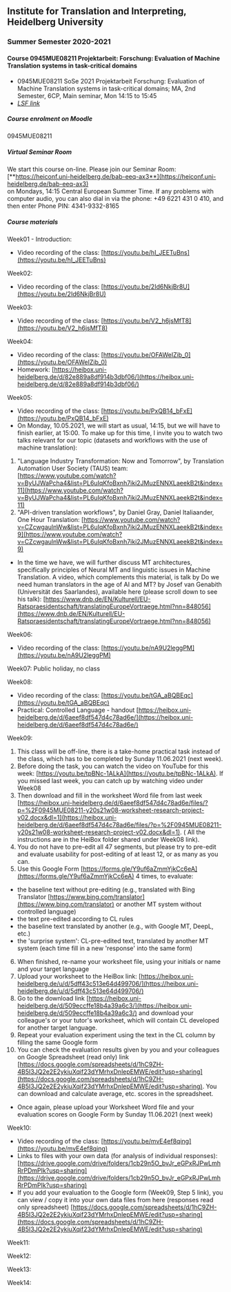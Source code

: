 ## Institute for Translation and Interpreting, Heidelberg University
### Summer Semester 2020-2021
#### Course 0945MUE08211 Projektarbeit: Forschung: Evaluation of Machine Translation systems in task-critical domains

- 0945MUE08211 SoSe 2021 Projektarbeit Forschung: Evaluation of Machine Translation systems in task-critical domains; MA, 2nd Semester, 6CP, Main seminar, Mon 14:15  to 15:45
- [*LSF link*](https://lsf.uni-heidelberg.de/qisserver/rds?state=verpublish&status=init&vmfile=no&publishid=331157&moduleCall=webInfo&publishConfFile=webInfo&publishSubDir=veranstaltung)  

##### Course enrolment on Moodle
0945MUE08211

##### Virtual Seminar Room

We start this course on-line. Please join our Seminar Room:  
[**https://heiconf.uni-heidelberg.de/bab-eeq-ax3**](https://heiconf.uni-heidelberg.de/bab-eeq-ax3)  
on Mondays, 14:15 Central European Summer Time. If any problems with computer audio, you can also dial in via the phone: +49 6221 431 0 410, and then enter Phone PIN: 4341-9332-8165

##### Course materials

Week01 - Introduction:
- Video recording of the class: [https://youtu.be/hI_JEETuBns](https://youtu.be/hI_JEETuBns)

Week02:
- Video recording of the class: [https://youtu.be/2Id6NkjBr8U](https://youtu.be/2Id6NkjBr8U)

Week03:
- Video recording of the class: [https://youtu.be/V2_h6jsMfT8](https://youtu.be/V2_h6jsMfT8)

Week04:
- Video recording of the class: [https://youtu.be/OFAWeIZib_0](https://youtu.be/OFAWeIZib_0)
- Homework: [https://heibox.uni-heidelberg.de/d/82e889a8df914b3dbf06/](https://heibox.uni-heidelberg.de/d/82e889a8df914b3dbf06/)

Week05:
- Video recording of the class: [https://youtu.be/PxQB14_bFxE](https://youtu.be/PxQB14_bFxE)
- On Monday, 10.05.2021, we will start as usual, 14:15, but we will have to finish earlier, at 15:00. To make up for this time, I invite you to watch two talks relevant for our topic (datasets and workflows with the use of machine translation):

1.  "Language Industry Transformation: Now and Tomorrow", by Translation Automation User Society (TAUS) team: [https://www.youtube.com/watch?v=ByUJWaPcha4&list=PL6uIqKfoBxnh7iki2JMuzENNXLaeekB2t&index=11](https://www.youtube.com/watch?v=ByUJWaPcha4&list=PL6uIqKfoBxnh7iki2JMuzENNXLaeekB2t&index=11)
2. "API-driven translation workflows", by Daniel Gray, Daniel Italiaander, One Hour Translation: [https://www.youtube.com/watch?v=CZcwgaulnWw&list=PL6uIqKfoBxnh7iki2JMuzENNXLaeekB2t&index=9](https://www.youtube.com/watch?v=CZcwgaulnWw&list=PL6uIqKfoBxnh7iki2JMuzENNXLaeekB2t&index=9)

- In the time we have, we will further discuss MT architectures, specifically principles of Neural MT and linguistic issues in Machine Translation. A video, which complements this material, is talk by Do we need human translators in the age of AI and MT? by Josef van Genabith (Universität des Saarlandes), available here (please scroll down to see his talk): [https://www.dnb.de/EN/Kulturell/EU-Ratspraesidentschaft/translatingEuropeVortraege.html?nn=848056](https://www.dnb.de/EN/Kulturell/EU-Ratspraesidentschaft/translatingEuropeVortraege.html?nn=848056)


Week06:
- Video recording of the class: [https://youtu.be/nA9U2leggPM](https://youtu.be/nA9U2leggPM)

Week07: Public holiday, no class

Week08:
- Video recording of the class: [https://youtu.be/tGA_aBQBEqc](https://youtu.be/tGA_aBQBEqc)
- Practical: Controlled Language -  handout [https://heibox.uni-heidelberg.de/d/6aeef8df547d4c78ad6e/](https://heibox.uni-heidelberg.de/d/6aeef8df547d4c78ad6e/)

Week09:
1. This class will be off-line, there is a take-home practical task instead of the class, which has to be completed by Sunday 11.06.2021 (next week).
2. Before doing the task, you can watch the video on YouTube for this week: [https://youtu.be/tpBNc-1ALkA](https://youtu.be/tpBNc-1ALkA). If you missed last week, you can catch up by watching video under Week08
3. Then download and fill in the worksheet Word file from last week [https://heibox.uni-heidelberg.de/d/6aeef8df547d4c78ad6e/files/?p=%2F0945MUE08211-y20s21w08-worksheet-research-project-v02.docx&dl=1](https://heibox.uni-heidelberg.de/d/6aeef8df547d4c78ad6e/files/?p=%2F0945MUE08211-y20s21w08-worksheet-research-project-v02.docx&dl=1). ( All the instructions are in the HeiBox folder shared under Week08 link).
4. You do not have to pre-edit all 47 segments, but please try to pre-edit and evaluate usability for post-editing of at least 12, or as many as you can.
5. Use this Google Form [https://forms.gle/Y9uf6aZmmYjkCc6eA](https://forms.gle/Y9uf6aZmmYjkCc6eA) 4 times, to evaluate:
-  the baseline text without pre-editing (e.g., translated with Bing Translator [https://www.bing.com/translator](https://www.bing.com/translator) or another MT system without controlled language)
-  the text pre-edited according to CL rules
- the baseline text translated by another (e.g., with Google MT, DeepL, etc.)
- the 'surprise system': CL-pre-edited text, translated by another MT system (each time fill in a new 'response' into the same form)
6. When finished, re-name your worksheet file, using your initials or name and your target language
7. Upload your worksheet to the HeiBox link: [https://heibox.uni-heidelberg.de/u/d/5dff43c513e64d499706/](https://heibox.uni-heidelberg.de/u/d/5dff43c513e64d499706/)
8. Go to the download link [https://heibox.uni-heidelberg.de/d/509eccffe18b4a39a6c3/](https://heibox.uni-heidelberg.de/d/509eccffe18b4a39a6c3/) and download your colleague's or your tutor's worksheet, which will contain CL developed for another target language.
9. Repeat your evaluation experiment using the text in the CL column by filling the same Google form
10. You can check the evaluation results given by you and your colleagues on Google Spreadsheet (read only) link [https://docs.google.com/spreadsheets/d/1hC9ZH-4B5I3JQ2e2E2ykiuXqif23dYMrhxDnlepEMWE/edit?usp=sharing](https://docs.google.com/spreadsheets/d/1hC9ZH-4B5I3JQ2e2E2ykiuXqif23dYMrhxDnlepEMWE/edit?usp=sharing). You can download and calculate average, etc. scores in the spreadsheet.

- Once again, please upload your Worksheet Word file and your evaluation scores on Google Form by Sunday 11.06.2021 (next week)

Week10:
- Video recording of the class: [https://youtu.be/mvE4ef8qing](https://youtu.be/mvE4ef8qing)
- Links to files with your own data (for analysis of individual responses): [https://drive.google.com/drive/folders/1cb29n5O_bvJr_eGPxRJPwLmhRrPDmPIk?usp=sharing](https://drive.google.com/drive/folders/1cb29n5O_bvJr_eGPxRJPwLmhRrPDmPIk?usp=sharing)
- If you add your evaluation to the Google form (Week09, Step 5 link), you can view / copy it into your own data files from here (responses read only spreadsheet) [https://docs.google.com/spreadsheets/d/1hC9ZH-4B5I3JQ2e2E2ykiuXqif23dYMrhxDnlepEMWE/edit?usp=sharing](https://docs.google.com/spreadsheets/d/1hC9ZH-4B5I3JQ2e2E2ykiuXqif23dYMrhxDnlepEMWE/edit?usp=sharing)

Week11:

Week12:

Week13:

Week14:
